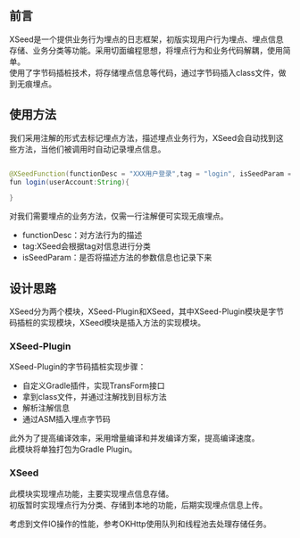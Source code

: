 ## 前言
XSeed是一个提供业务行为埋点的日志框架，初版实现用户行为埋点、埋点信息存储、业务分类等功能。采用切面编程思想，将埋点行为和业务代码解耦，使用简单。  
使用了字节码插桩技术，将存储埋点信息等代码，通过字节码插入class文件，做到无痕埋点。

## 使用方法

我们采用注解的形式去标记埋点方法，描述埋点业务行为，XSeed会自动找到这些方法，当他们被调用时自动记录埋点信息。

```java

@XSeedFunction(functionDesc = "XXX用户登录",tag = "login", isSeedParam = true)
fun login(userAccount:String){

}

```
对我们需要埋点的业务方法，仅需一行注解便可实现无痕埋点。

- functionDesc：对方法行为的描述
- tag:XSeed会根据tag对信息进行分类
- isSeedParam：是否将描述方法的参数信息也记录下来


## 设计思路

XSeed分为两个模块，XSeed-Plugin和XSeed，其中XSeed-Plugin模块是字节码插桩的实现模块，XSeed模块是插入方法的实现模块。

### XSeed-Plugin

XSeed-Plugin的字节码插桩实现步骤：

- 自定义Gradle插件，实现TransForm接口
- 拿到class文件，并通过注解找到目标方法
- 解析注解信息
- 通过ASM插入埋点字节码

此外为了提高编译效率，采用增量编译和并发编译方案，提高编译速度。  
此模块将单独打包为Gradle Plugin。  

### XSeed

此模块实现埋点功能，主要实现埋点信息存储。  
初版暂时实现埋点行为分类、存储到本地的功能，后期实现埋点信息上传。

考虑到文件IO操作的性能，参考OKHttp使用队列和线程池去处理存储任务。
